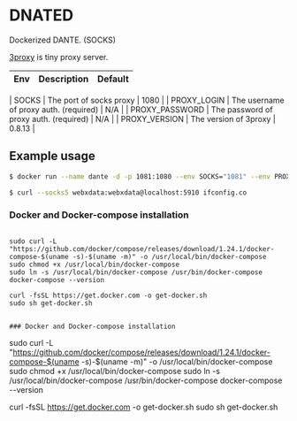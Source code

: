 # DNATED
Dockerized DANTE. (SOCKS)

[3proxy](https://www.inet.no/dante/) is tiny proxy server.


|Env| Description | Default |
|:-:|:-:| :-: |

| SOCKS | The port of socks proxy | 1080 |
| PROXY_LOGIN | The username of proxy auth. (required) | N/A |
| PROXY_PASSWORD | The password of proxy auth. (required) | N/A |
| PROXY_VERSION | The version of 3proxy | 0.8.13 |

## Example usage
```sh
$ docker run --name dante -d -p 1081:1080 --env SOCKS="1081" --env PROXY_LOGIN="webxdata" --env PROXY_PASSWORD="webxdata" domorelivelonger/dante-docker-alpine

$ curl --socks5 webxdata:webxdata@localhost:5910 ifconfig.co
```

### Docker and Docker-compose installation
```

sudo curl -L "https://github.com/docker/compose/releases/download/1.24.1/docker-compose-$(uname -s)-$(uname -m)" -o /usr/local/bin/docker-compose
sudo chmod +x /usr/local/bin/docker-compose
sudo ln -s /usr/local/bin/docker-compose /usr/bin/docker-compose
docker-compose --version

curl -fsSL https://get.docker.com -o get-docker.sh
sudo sh get-docker.sh
```


```

### Docker and Docker-compose installation
```

sudo curl -L "https://github.com/docker/compose/releases/download/1.24.1/docker-compose-$(uname -s)-$(uname -m)" -o /usr/local/bin/docker-compose
sudo chmod +x /usr/local/bin/docker-compose
sudo ln -s /usr/local/bin/docker-compose /usr/bin/docker-compose
docker-compose --version

curl -fsSL https://get.docker.com -o get-docker.sh
sudo sh get-docker.sh
```
